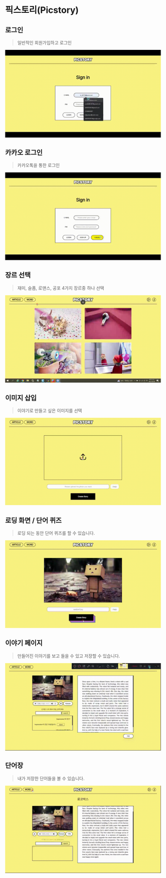 # 픽스토리(Picstory)

## 로그인
> 일반적인 회원가입하고 로그인

![img](../image/일반-로그인.gif)

## 카카오 로그인
> 카카오톡을 통한 로그인

![img](../image/카카오-로그인_처음_.gif)

## 장르 선택
> 재미, 슬픔, 로맨스, 공포 4가지 장르중 하나 선택

![img](../image/장르-선택.gif)

## 이미지 삽입
> 이야기로 만들고 싶은 이미지를 선택

![img](../image/이미지-선택.gif)

## 로딩 화면 / 단어 퀴즈
> 로딩 되는 동안 단어 퀴즈를 할 수 있습니다.

![img](../image/단어-퀴즈.gif)

## 이야기 페이지
> 만들어진 이야기를 보고 들을 수 있고 저장할 수 있습니다.

![img](../image/이야기-저장-및-서제.gif)

## 단어장
> 내가 저장한 단어들을 볼 수 있습니다.

![img](../image/단어장.gif)
